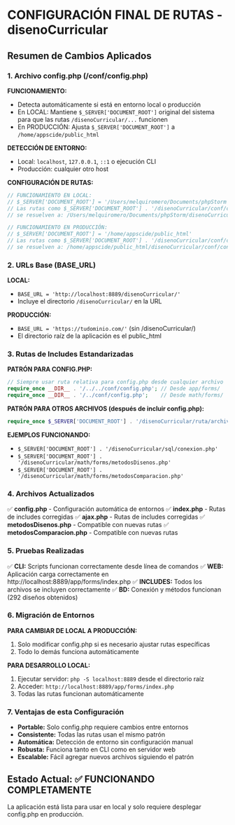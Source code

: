 # CONFIGURACIÓN FINAL DE RUTAS - disenoCurricular

## Resumen de Cambios Aplicados

### 1. Archivo config.php (/conf/config.php)

**FUNCIONAMIENTO:**
- Detecta automáticamente si está en entorno local o producción
- En LOCAL: Mantiene `$_SERVER['DOCUMENT_ROOT']` original del sistema para que las rutas `/disenoCurricular/...` funcionen
- En PRODUCCIÓN: Ajusta `$_SERVER['DOCUMENT_ROOT']` a `/home/appscide/public_html`

**DETECCIÓN DE ENTORNO:**
- Local: `localhost`, `127.0.0.1`, `::1` o ejecución CLI
- Producción: cualquier otro host

**CONFIGURACIÓN DE RUTAS:**
```php
// FUNCIONAMIENTO EN LOCAL:
// $_SERVER['DOCUMENT_ROOT'] = '/Users/melquiromero/Documents/phpStorm' (original del sistema)
// Las rutas como $_SERVER['DOCUMENT_ROOT'] . '/disenoCurricular/conf/config.php' 
// se resuelven a: /Users/melquiromero/Documents/phpStorm/disenoCurricular/conf/config.php ✓

// FUNCIONAMIENTO EN PRODUCCIÓN:
// $_SERVER['DOCUMENT_ROOT'] = '/home/appscide/public_html'
// Las rutas como $_SERVER['DOCUMENT_ROOT'] . '/disenoCurricular/conf/config.php'
// se resuelven a: /home/appscide/public_html/disenoCurricular/conf/config.php ✓
```

### 2. URLs Base (BASE_URL)

**LOCAL:**
- `BASE_URL = 'http://localhost:8889/disenoCurricular/'`
- Incluye el directorio `/disenoCurricular/` en la URL

**PRODUCCIÓN:**
- `BASE_URL = 'https://tudominio.com/'` (sin /disenoCurricular/)
- El directorio raíz de la aplicación es el public_html

### 3. Rutas de Includes Estandarizadas

**PATRÓN PARA CONFIG.PHP:**
```php
// Siempre usar ruta relativa para config.php desde cualquier archivo
require_once __DIR__ . '/../../conf/config.php'; // Desde app/forms/
require_once __DIR__ . '/../conf/config.php';    // Desde math/forms/
```

**PATRÓN PARA OTROS ARCHIVOS (después de incluir config.php):**
```php
require_once $_SERVER['DOCUMENT_ROOT'] . '/disenoCurricular/ruta/archivo.php';
```

**EJEMPLOS FUNCIONANDO:**
- `$_SERVER['DOCUMENT_ROOT'] . '/disenoCurricular/sql/conexion.php'`
- `$_SERVER['DOCUMENT_ROOT'] . '/disenoCurricular/math/forms/metodosDisenos.php'`
- `$_SERVER['DOCUMENT_ROOT'] . '/disenoCurricular/math/forms/metodosComparacion.php'`

### 4. Archivos Actualizados

✅ **config.php** - Configuración automática de entornos
✅ **index.php** - Rutas de includes corregidas
✅ **ajax.php** - Rutas de includes corregidas
✅ **metodosDisenos.php** - Compatible con nuevas rutas
✅ **metodosComparacion.php** - Compatible con nuevas rutas

### 5. Pruebas Realizadas

✅ **CLI:** Scripts funcionan correctamente desde línea de comandos
✅ **WEB:** Aplicación carga correctamente en http://localhost:8889/app/forms/index.php
✅ **INCLUDES:** Todos los archivos se incluyen correctamente
✅ **BD:** Conexión y métodos funcionan (292 diseños obtenidos)

### 6. Migración de Entornos

**PARA CAMBIAR DE LOCAL A PRODUCCIÓN:**
1. Solo modificar config.php si es necesario ajustar rutas específicas
2. Todo lo demás funciona automáticamente

**PARA DESARROLLO LOCAL:**
1. Ejecutar servidor: `php -S localhost:8889` desde el directorio raíz
2. Acceder: `http://localhost:8889/app/forms/index.php`
3. Todas las rutas funcionan automáticamente

### 7. Ventajas de esta Configuración

- **Portable:** Solo config.php requiere cambios entre entornos
- **Consistente:** Todas las rutas usan el mismo patrón
- **Automática:** Detección de entorno sin configuración manual
- **Robusta:** Funciona tanto en CLI como en servidor web
- **Escalable:** Fácil agregar nuevos archivos siguiendo el patrón

## Estado Actual: ✅ FUNCIONANDO COMPLETAMENTE

La aplicación está lista para usar en local y solo requiere desplegar config.php en producción.
